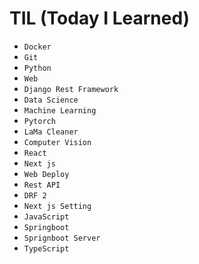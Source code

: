 # TIL (Today I Learned)
- `Docker`
- `Git`
- `Python`
- `Web`
- `Django Rest Framework`
- `Data Science`
- `Machine Learning`
- `Pytorch`
- `LaMa Cleaner`
- `Computer Vision`
- `React`
- `Next js`
- `Web Deploy`
- `Rest API`
- `DRF 2`
- `Next js Setting`
- `JavaScript`
- `Springboot`
- `Sprignboot Server`
- `TypeScript`